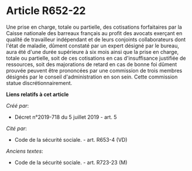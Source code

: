 # Article R652-22

Une prise en charge, totale ou partielle, des cotisations forfaitaires par la Caisse nationale des barreaux français au
profit des avocats exerçant en qualité de travailleur indépendant et de leurs conjoints collaborateurs dont l'état de
maladie, dûment constaté par un expert désigné par le bureau, aura été d'une durée supérieure à six mois ainsi que la prise
en charge, totale ou partielle, soit de ces cotisations en cas d'insuffisance justifiée de ressources, soit des majorations
de retard en cas de bonne foi dûment prouvée peuvent être prononcées par une commission de trois membres désignés par le
conseil d'administration en son sein. Cette commission statue discrétionnairement.

**Liens relatifs à cet article**

_Créé par_:

  - Décret n°2019-718 du 5 juillet 2019 - art. 5

_Cité par_:

  - Code de la sécurité sociale. - art. R653-4 (VD)

_Anciens textes_:

  - Code de la sécurité sociale. - art. R723-23 (M)
